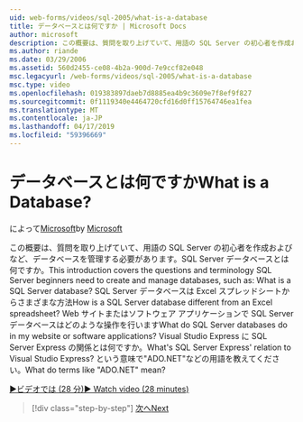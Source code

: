 ```yaml
---
uid: web-forms/videos/sql-2005/what-is-a-database
title: データベースとは何ですか | Microsoft Docs
author: microsoft
description: この概要は、質問を取り上げていて、用語の SQL Server の初心者を作成およびなど、データベースを管理する必要があります。SQL Server データベースとは何ですか。 どう。。。
ms.author: riande
ms.date: 03/29/2006
ms.assetid: 560d2455-ce08-4b2a-900d-7e9ccf82e048
msc.legacyurl: /web-forms/videos/sql-2005/what-is-a-database
msc.type: video
ms.openlocfilehash: 019383897daeb7d8885ea4b9c3609e7f8ef9f827
ms.sourcegitcommit: 0f1119340e4464720cfd16d0ff15764746ea1fea
ms.translationtype: MT
ms.contentlocale: ja-JP
ms.lasthandoff: 04/17/2019
ms.locfileid: "59396669"
---
```

# <a name="what-is-a-database"></a><span data-ttu-id="a65c0-105">データベースとは何ですか</span><span class="sxs-lookup"><span data-stu-id="a65c0-105">What is a Database?</span></span>

<span data-ttu-id="a65c0-106">によって[Microsoft](https://github.com/microsoft)</span><span class="sxs-lookup"><span data-stu-id="a65c0-106">by [Microsoft](https://github.com/microsoft)</span></span>

<span data-ttu-id="a65c0-107">この概要は、質問を取り上げていて、用語の SQL Server の初心者を作成およびなど、データベースを管理する必要があります。SQL Server データベースとは何ですか。</span><span class="sxs-lookup"><span data-stu-id="a65c0-107">This introduction covers the questions and terminology SQL Server beginners need to create and manage databases, such as: What is a SQL Server database?</span></span> <span data-ttu-id="a65c0-108">SQL Server データベースは Excel スプレッドシートからさまざまな方法</span><span class="sxs-lookup"><span data-stu-id="a65c0-108">How is a SQL Server database different from an Excel spreadsheet?</span></span> <span data-ttu-id="a65c0-109">Web サイトまたはソフトウェア アプリケーションで SQL Server データベースはどのような操作を行います</span><span class="sxs-lookup"><span data-stu-id="a65c0-109">What do SQL Server databases do in my website or software applications?</span></span> <span data-ttu-id="a65c0-110">Visual Studio Express に SQL Server Express の関係とは何ですか。</span><span class="sxs-lookup"><span data-stu-id="a65c0-110">What's SQL Server Express' relation to Visual Studio Express?</span></span> <span data-ttu-id="a65c0-111">という意味で"ADO.NET"などの用語を教えてください。</span><span class="sxs-lookup"><span data-stu-id="a65c0-111">What do terms like "ADO.NET" mean?</span></span>

[<span data-ttu-id="a65c0-112">&#9654;ビデオでは (28 分)</span><span class="sxs-lookup"><span data-stu-id="a65c0-112">&#9654; Watch video (28 minutes)</span></span>](https://channel9.msdn.com/Blogs/ASP-NET-Site-Videos/what-is-a-database)

> [!div class="step-by-step"]
> [<span data-ttu-id="a65c0-113">次へ</span><span class="sxs-lookup"><span data-stu-id="a65c0-113">Next</span></span>](understanding-database-tables-and-records.md)
